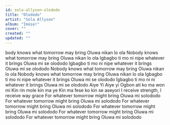 ```yaml
---
id: sola-allyson-olododo
title: "Olododo"
artist: "Sola Allyson"
album: "Imúṣẹ!"
cover: ""
created: ""
updated: ""
---
```


body knows what tomorrow may bring
Oluwa nikan lo ola
Nobody knows what tomorrow may bring
Oluwa nikan lo ola
Igbagbo ti mo ni nipe whatever it brings
Oluwa mi se olododo
Igbagbo ti mo ni nipe whatever it brings
Oluwa mi se olododo
Nobody knows what tomorrow may bring
Oluwa nikan lo ola
Nobody knows what tomorrow may bring
Oluwa nikan lo ola
Igbagbo ti mo ni nipe whatever it brings
Oluwa mi se olododo
Igbagbo ti mo ni ni whatever it brings
Oluwa mi se olododo
Aiye Yi Aiye yi
Ogbon ati  ko ma won mi
Kin rin mole kin ma ye
Kin ma fese ko kin se aseyori
I receive strength, I receive way grace
For whatever tomorrow might bring
Oluwa mi solododo
For whatever tomorrow might bring
Oluwa mi solododo
For whatever tomorrow might bring
Oluwa mi solododo
For whatever tomorrow might bring
Oluwa mi solododo
For whatever tomorrow might bring
Oluwa mi solododo
For whatever tomorrow might bring
Oluwa mi solododo